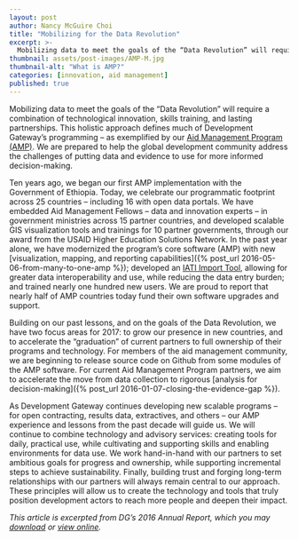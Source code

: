 ```yaml
---
layout: post
author: Nancy McGuire Choi
title: "Mobilizing for the Data Revolution"
excerpt: >-
  Mobilizing data to meet the goals of the “Data Revolution” will require a combination of technological innovation, skills training, and lasting partnerships. This holistic approach defines much of Development Gateway’s programming...
thumbnail: assets/post-images/AMP-M.jpg
thumbnail-alt: "What is AMP?"
categories: [innovation, aid management]
published: true
---
```


Mobilizing data to meet the goals of the “Data Revolution” will require a combination of technological innovation, skills training, and lasting partnerships. This holistic approach defines much of Development Gateway’s programming – as exemplified by our [Aid Management Program (AMP)](http://www.developmentgateway.org/expertise/amp/).  We are prepared to help the global development community address the challenges of putting data and evidence to use for more informed decision-making. 

Ten years ago, we began our first AMP implementation with the Government of Ethiopia. Today, we celebrate our programmatic footprint across 25 countries – including 16 with open data portals. We have embedded Aid Management Fellows – data and innovation experts – in government ministries across 15 partner countries, and developed scalable GIS visualization tools and trainings for 10 partner governments, through our award from the USAID Higher Education Solutions Network. In the past year alone, we have modernized the program’s core software (AMP) with new [visualization, mapping, and reporting capabilities]({% post_url 2016-05-06-from-many-to-one-amp %}); developed an [IATI Import Tool](https://github.com/devgateway/iatiimport), allowing for greater data interoperability and use, while reducing the data entry burden; and trained nearly one hundred new users. We are proud to report that nearly half of AMP countries today fund their own software upgrades and support. 

Building on our past lessons, and on the goals of the Data Revolution, we have two focus areas for 2017: to grow our presence in new countries, and to accelerate the “graduation” of current partners to full ownership of their programs and technology. For members of the aid management community, we are beginning to release source code on Github from some modules of the AMP software. For current Aid Management Program partners, we aim to accelerate the move from data collection to rigorous [analysis for decision-making]({% post_url 2016-01-07-closing-the-evidence-gap %}). 

As Development Gateway continues developing new scalable programs – for open contracting, results data, extractives, and others – our AMP experience and lessons from the past decade will guide us. We will continue to combine technology and advisory services: creating tools for daily, practical use, while cultivating and supporting skills and enabling environments for data use. We work hand-in-hand with our partners to set ambitious goals for progress and ownership, while supporting incremental steps to achieve sustainability. Finally, building trust and forging long-term relationships with our partners will always remain central to our approach. These principles will allow us to create the technology and tools that truly position development actors to reach more people and deepen their impact.

*This article is excerpted from DG’s 2016 Annual Report, which you may [download](http://www.developmentgateway.org/assets/financials/dg_2016_annual_report_eng.pdf) or [view online](https://issuu.com/devgateway/docs/dg_2016_annual_report_eng).*
